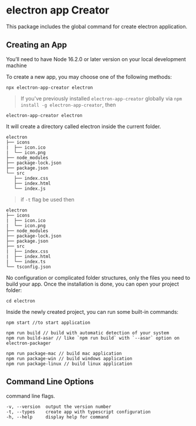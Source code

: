 # electron app Creator

This package includes the global command for create electron application.

## Creating an App

You’ll need to have Node 16.2.0 or later version on your local development machine

To create a new app, you may choose one of the following methods:

```
npx electron-app-creator electron
```

> If you've previously installed `electron-app-creator` globally via `npm install -g electron-app-creator`, then

```
electron-app-creator electron
```

It will create a directory called electron inside the current folder.

```
electron
├── icons
|  ├── icon.ico
|  └── icon.png
├── node_modules
├── package-lock.json
├── package.json
└── src
   ├── index.css
   ├── index.html
   └── index.js
```

> if `-t` flag be used then

```
electron
├── icons
|  ├── icon.ico
|  └── icon.png
├── node_modules
├── package-lock.json
├── package.json
├── src
|  ├── index.css
|  ├── index.html
|  └── index.ts
└── tsconfig.json
```

No configuration or complicated folder structures, only the files you need to build your app.
Once the installation is done, you can open your project folder:

```
cd electron
```

Inside the newly created project, you can run some built-in commands:

```
npm start //to start application

npm run build // build with automatic detection of your system
npm run build-asar // like `npm run build` with `--asar` option on electron-packager

npm run package-mac // build mac application
npm run package-win // build windows application
npm run package-linux // build linux application
```

## Command Line Options

command line flags.

```
-v, --version  output the version number
-t, --types    create app with typescript configuration
-h, --help     display help for command
```
